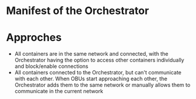 # Manifest of the Orchestrator


# Approches

* All containers are in the same network and connected, with the Orchestrator having the option to access other containers individually and block/enable connections
* All containers connected to the Orchestrator, but can't communicate with each other. When OBUs start approaching each other, the Orchestrator adds them to the same network or manually allows them to communicate in the current network